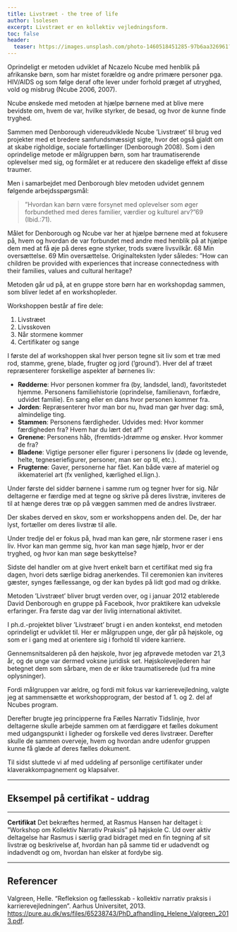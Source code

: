 ```yaml
---
title: Livstræet - the tree of life
author: lsolesen
excerpt: Livstræet er en kollektiv vejledningsform.
toc: false
header:
  teaser: https://images.unsplash.com/photo-1460518451285-97b6aa326961?ixlib=rb-1.2.1&ixid=MnwxMjA3fDB8MHxwaG90by1wYWdlfHx8fGVufDB8fHx8&auto=format&fit=crop&h=300&w=400&q=10
---
```

Oprindeligt er metoden udviklet af Ncazelo Ncube med henblik på afrikanske børn, som har mistet forældre og andre primære personer pga. HIV/AIDS og som følge deraf ofte lever under forhold præget af utryghed, vold og misbrug (Ncube 2006, 2007).

Ncube ønskede med metoden at hjælpe børnene med at blive mere bevidste om, hvem de var, hvilke styrker, de besad, og hvor de kunne finde tryghed.

Sammen med Denborough videreudviklede Ncube ’Livstræet’ til brug ved projekter med et bredere samfundsmæssigt sigte, hvor det også gjaldt om at skabe righoldige, sociale fortællinger (Denborough 2008). Som i den oprindelige metode er målgruppen børn, som har traumatiserende oplevelser med sig, og formålet er at reducere den skadelige effekt af disse traumer.

Men i samarbejdet med Denborough blev metoden udvidet gennem følgende arbejdsspørgsmål:

> ”Hvordan kan børn være forsynet med oplevelser som øger forbundethed med deres familier, værdier og kulturel arv?”69 (Ibid.:71).

Målet for Denborough og Ncube var her at hjælpe børnene med at fokusere på, hvem og hvordan de var forbundet med andre med henblik på at hjælpe dem med at få øje på deres egne styrker, trods svære livsvilkår. 68 Min oversættelse. 69 Min oversættelse. Originalteksten lyder således: ”How can children be provided with experiences that increase connectedness with their families, values and cultural heritage? 

Metoden går ud på, at en gruppe store børn har en workshopdag sammen, som bliver ledet af en workshopleder.

Workshoppen består af fire dele: 

1. Livstræet
2. Livsskoven
3. Når stormene kommer
4. Certifikater og sange

I første del af workshoppen skal hver person tegne sit liv som et træ med rod, stamme, grene, blade, frugter og jord (’ground’). Hver del af træet repræsenterer forskellige aspekter af børnenes liv: 

- **Rødderne**: Hvor personen kommer fra (by, landsdel, land), favoritstedet hjemme. Personens familiehistorie (oprindelse, familienavn, forfædre, udvidet familie). En sang eller en dans hvor personen kommer fra.
- **Jorden**: Repræsenterer hvor man bor nu, hvad man gør hver dag: små, almindelige ting.
- **Stammen**: Personens færdigheder. Udvides med: Hvor kommer færdigheden fra? Hvem har du lært det af?
- **Grenene**: Personens håb, (fremtids-)drømme og ønsker. Hvor kommer de fra?
- **Bladene**: Vigtige personer eller figurer i personens liv (døde og levende, helte, tegneseriefigurer, personer, man ser op til, etc.).
- **Frugterne**: Gaver, personerne har fået. Kan både være af materiel og ikkemateriel art (fx venlighed, kærlighed el.lign.).

Under første del sidder børnene i samme rum og tegner hver for sig. Når deltagerne er færdige med at tegne og skrive på deres livstræ, inviteres de til at hænge deres træ op på væggen sammen med de andres livstræer.

Der skabes derved en skov, som er workshoppens anden del. De, der har lyst, fortæller om deres livstræ til alle.

Under tredje del er fokus på, hvad man kan gøre, når stormene raser i ens liv. Hvor kan man gemme sig, hvor kan man søge hjælp, hvor er der tryghed, og hvor kan man søge beskyttelse?

Sidste del handler om at give hvert enkelt barn et certifikat med sig fra dagen, hvori dets særlige bidrag anerkendes. Til ceremonien kan inviteres gæster, synges fællessange, og der kan bydes på lidt god mad og drikke.

Metoden ’Livstræet’ bliver brugt verden over, og i januar 2012 etablerede David Denborough en gruppe på Facebook, hvor praktikere kan udveksle erfaringer. Fra første dag var der livlig international aktivitet. 

I ph.d.-projektet bliver ’Livstræet’ brugt i en anden kontekst, end metoden oprindeligt er udviklet til. Her er målgruppen unge, der går på højskole, og som er i gang med at orientere sig i forhold til videre karriere.

Gennemsnitsalderen på den højskole, hvor jeg afprøvede metoden var 21,3 år, og de unge var dermed voksne juridisk set. Højskolevejlederen har betegnet dem som sårbare, men de er ikke traumatiserede (ud fra mine oplysninger).

Fordi målgruppen var ældre, og fordi mit fokus var karrierevejledning, valgte jeg at sammensætte et workshopprogram, der bestod af 1. og 2. del af Ncubes program.

Derefter brugte jeg principperne fra Fælles Narrativ Tidslinje, hvor deltagerne skulle arbejde sammen om at færdiggøre et fælles dokument med udgangspunkt i ligheder og forskelle ved deres livstræer. Derefter skulle de sammen overveje, hvem og hvordan andre udenfor gruppen kunne få glæde af deres fælles dokument.

Til sidst sluttede vi af med uddeling af personlige certifikater under klaverakkompagnement og klapsalver.

***

## Eksempel på certifikat - uddrag

***

**Certifikat** Det bekræftes hermed, at Rasmus Hansen har deltaget i: ”Workshop om Kollektiv Narrativ Praksis” på højskole C. Ud over aktiv deltagelse har Rasmus i særlig grad bidraget med en fin tegning af sit livstræ og beskrivelse af, hvordan han på samme tid er udadvendt og indadvendt og om, hvordan han elsker at fordybe sig.

***

## Referencer

Valgreen, Helle. “Refleksion og fællesskab - kollektiv narrativ praksis i karrierevejledningen”. Aarhus Universitet, 2013. <https://pure.au.dk/ws/files/65238743/PhD_afhandling_Helene_Valgreen_2013.pdf>.

